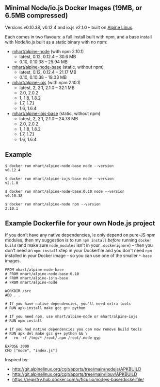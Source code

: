 Minimal Node/io.js Docker Images (19MB, or 6.5MB compressed)
------------------------------------------------------------

Versions v0.10.38, v0.12.4 and io.js v2.1.0 –
built on [Alpine Linux](http://alpinelinux.org/).

Each comes in two flavours: a full install built with npm, and a base install
with Node/io.js built as a static binary with no npm:

- [mhart/alpine-node](https://registry.hub.docker.com/u/mhart/alpine-node/) (with npm 2.10.1)
  - latest, 0.12, 0.12.4 – 30.6 MB
  - 0.10, 0.10.38 – 25.94 MB
- [mhart/alpine-node-base](https://registry.hub.docker.com/u/mhart/alpine-node-base/) (static, without npm)
  - latest, 0.12, 0.12.4 – 21.17 MB
  - 0.10, 0.10.38 – 19.03 MB
- [mhart/alpine-iojs](https://registry.hub.docker.com/u/mhart/alpine-iojs/) (with npm 2.10.1)
  - latest, 2, 2.1, 2.1.0 – 32.1 MB
  - 2.0, 2.0.2
  - 1, 1.8, 1.8.2
  - 1.7, 1.7.1
  - 1.6, 1.6.4
- [mhart/alpine-iojs-base](https://registry.hub.docker.com/u/mhart/alpine-iojs-base/) (static, without npm)
  - latest, 2, 2.1, 2.1.0 – 24.78 MB
  - 2.0, 2.0.2
  - 1, 1.8, 1.8.2
  - 1.7, 1.7.1
  - 1.6, 1.6.4

Example
-------

    $ docker run mhart/alpine-node-base node --version
    v0.12.4

    $ docker run mhart/alpine-iojs-base node --version
    v2.1.0

    $ docker run mhart/alpine-node-base:0.10 node --version
    v0.10.38

    $ docker run mhart/alpine-node npm --version
    2.10.1

Example Dockerfile for your own Node.js project
-----------------------------------------------

If you don't have any native dependencies, ie only depend on pure-JS npm
modules, then my suggestion is to run `npm install` *before* running
`docker build` (and make sure `node_modules` isn't in your `.dockerignore`) –
then you don't need an `npm install` step in your Dockerfile and you don't need
`npm` installed in your Docker image – so you can use one of the smaller
`*-base` images.

    FROM mhart/alpine-node-base
    # FROM mhart/alpine-node-base:0.10
    # FROM mhart/alpine-iojs-base
    # FROM mhart/alpine-node

    WORKDIR /src
    ADD . .

    # If you have native dependencies, you'll need extra tools
    # RUN apk-install make gcc g++ python

    # If you need npm, use mhart/alpine-node or mhart/alpine-iojs
    # RUN npm install

    # If you had native dependencies you can now remove build tools
    # RUN apk del make gcc g++ python && \
    #   rm -rf /tmp/* /root/.npm /root/.node-gyp

    EXPOSE 3000
    CMD ["node", "index.js"]

Inspired by:

- http://git.alpinelinux.org/cgit/aports/tree/main/nodejs/APKBUILD
- http://git.alpinelinux.org/cgit/aports/tree/main/libuv/APKBUILD
- https://registry.hub.docker.com/u/ficusio/nodejs-base/dockerfile/
